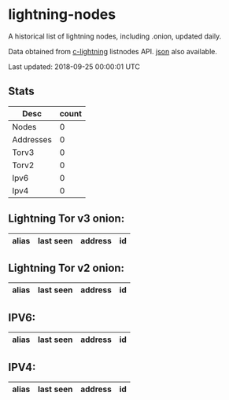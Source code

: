# lightning-nodes

A historical list of lightning nodes, including .onion, updated daily.

Data obtained from [c-lightning](https://github.com/ElementsProject/lightning) listnodes API.  [json](https://raw.githubusercontent.com/dan-da/lightning-nodes/master/nodes-by-addr-type.json) also available.

Last updated: 2018-09-25 00:00:01 UTC

## Stats

|Desc|count|
|----|----|
|Nodes|0|
|Addresses|0|
|Torv3|0|
|Torv2|0|
|Ipv6|0|
|Ipv4|0|

## Lightning Tor v3 onion:

|alias|last seen|address|id|
|-----|---------|-------|--|

## Lightning Tor v2 onion:

|alias|last seen|address|id|
|-----|---------|-------|--|

## IPV6:

|alias|last seen|address|id|
|-----|---------|-------|--|

## IPV4:

|alias|last seen|address|id|
|-----|---------|-------|--|




